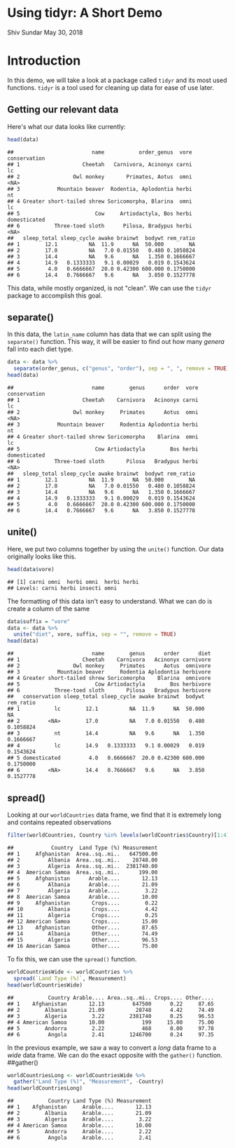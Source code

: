 Using tidyr: A Short Demo
================
Shiv Sundar
May 30, 2018

Introduction
============

In this demo, we will take a look at a package called `tidyr` and its most used functions. `tidyr` is a tool used for cleaning up data for ease of use later.

Getting our relevant data
-------------------------

Here's what our data looks like currently:

``` r
head(data)
```

    ##                         name           order_genus  vore conservation
    ## 1                    Cheetah   Carnivora, Acinonyx carni           lc
    ## 2                 Owl monkey       Primates, Aotus  omni         <NA>
    ## 3            Mountain beaver  Rodentia, Aplodontia herbi           nt
    ## 4 Greater short-tailed shrew Soricomorpha, Blarina  omni           lc
    ## 5                        Cow     Artiodactyla, Bos herbi domesticated
    ## 6           Three-toed sloth      Pilosa, Bradypus herbi         <NA>
    ##   sleep_total sleep_cycle awake brainwt  bodywt rem_ratio
    ## 1        12.1          NA  11.9      NA  50.000        NA
    ## 2        17.0          NA   7.0 0.01550   0.480 0.1058824
    ## 3        14.4          NA   9.6      NA   1.350 0.1666667
    ## 4        14.9   0.1333333   9.1 0.00029   0.019 0.1543624
    ## 5         4.0   0.6666667  20.0 0.42300 600.000 0.1750000
    ## 6        14.4   0.7666667   9.6      NA   3.850 0.1527778

This data, while mostly organized, is not "clean". We can use the `tidyr` package to accomplish this goal.

separate()
----------

In this data, the `latin_name` column has data that we can split using the `separate()` function. This way, it will be easier to find out how many *genera* fall into each diet type.

``` r
data <- data %>%
  separate(order_genus, c("genus", "order"), sep = ", ", remove = TRUE)
head(data)
```

    ##                         name        genus      order  vore conservation
    ## 1                    Cheetah    Carnivora   Acinonyx carni           lc
    ## 2                 Owl monkey     Primates      Aotus  omni         <NA>
    ## 3            Mountain beaver     Rodentia Aplodontia herbi           nt
    ## 4 Greater short-tailed shrew Soricomorpha    Blarina  omni           lc
    ## 5                        Cow Artiodactyla        Bos herbi domesticated
    ## 6           Three-toed sloth       Pilosa   Bradypus herbi         <NA>
    ##   sleep_total sleep_cycle awake brainwt  bodywt rem_ratio
    ## 1        12.1          NA  11.9      NA  50.000        NA
    ## 2        17.0          NA   7.0 0.01550   0.480 0.1058824
    ## 3        14.4          NA   9.6      NA   1.350 0.1666667
    ## 4        14.9   0.1333333   9.1 0.00029   0.019 0.1543624
    ## 5         4.0   0.6666667  20.0 0.42300 600.000 0.1750000
    ## 6        14.4   0.7666667   9.6      NA   3.850 0.1527778

unite()
-------

Here, we put two columns together by using the `unite()` function. Our data originally looks like this.

``` r
head(data$vore)
```

    ## [1] carni omni  herbi omni  herbi herbi
    ## Levels: carni herbi insecti omni

The formatting of this data isn't easy to understand. What we can do is create a column of the same

``` r
data$suffix = "vore"
data <- data %>%
  unite("diet", vore, suffix, sep = "", remove = TRUE)
head(data)
```

    ##                         name        genus      order      diet
    ## 1                    Cheetah    Carnivora   Acinonyx carnivore
    ## 2                 Owl monkey     Primates      Aotus  omnivore
    ## 3            Mountain beaver     Rodentia Aplodontia herbivore
    ## 4 Greater short-tailed shrew Soricomorpha    Blarina  omnivore
    ## 5                        Cow Artiodactyla        Bos herbivore
    ## 6           Three-toed sloth       Pilosa   Bradypus herbivore
    ##   conservation sleep_total sleep_cycle awake brainwt  bodywt rem_ratio
    ## 1           lc        12.1          NA  11.9      NA  50.000        NA
    ## 2         <NA>        17.0          NA   7.0 0.01550   0.480 0.1058824
    ## 3           nt        14.4          NA   9.6      NA   1.350 0.1666667
    ## 4           lc        14.9   0.1333333   9.1 0.00029   0.019 0.1543624
    ## 5 domesticated         4.0   0.6666667  20.0 0.42300 600.000 0.1750000
    ## 6         <NA>        14.4   0.7666667   9.6      NA   3.850 0.1527778

spread()
--------

Looking at our `worldCountries` data frame, we find that it is extremely long and contains repeated observations

``` r
filter(worldCountries, Country %in% levels(worldCountries$Country)[1:4])
```

    ##            Country  Land Type (%) Measurement
    ## 1     Afghanistan  Area..sq..mi..   647500.00
    ## 2         Albania  Area..sq..mi..    28748.00
    ## 3         Algeria  Area..sq..mi..  2381740.00
    ## 4  American Samoa  Area..sq..mi..      199.00
    ## 5     Afghanistan      Arable....       12.13
    ## 6         Albania      Arable....       21.09
    ## 7         Algeria      Arable....        3.22
    ## 8  American Samoa      Arable....       10.00
    ## 9     Afghanistan       Crops....        0.22
    ## 10        Albania       Crops....        4.42
    ## 11        Algeria       Crops....        0.25
    ## 12 American Samoa       Crops....       15.00
    ## 13    Afghanistan       Other....       87.65
    ## 14        Albania       Other....       74.49
    ## 15        Algeria       Other....       96.53
    ## 16 American Samoa       Other....       75.00

To fix this, we can use the `spread()` function.

``` r
worldCountriesWide <- worldCountries %>%
  spread(`Land Type (%)`, Measurement)
head(worldCountriesWide)
```

    ##           Country Arable.... Area..sq..mi.. Crops.... Other....
    ## 1    Afghanistan       12.13         647500      0.22     87.65
    ## 2        Albania       21.09          28748      4.42     74.49
    ## 3        Algeria        3.22        2381740      0.25     96.53
    ## 4 American Samoa       10.00            199     15.00     75.00
    ## 5        Andorra        2.22            468      0.00     97.78
    ## 6         Angola        2.41        1246700      0.24     97.35

In the previous example, we saw a way to convert a *long* data frame to a *wide* data frame. We can do the exact opposite with the `gather()` function. \#\#gather()

``` r
worldCountriesLong <- worldCountriesWide %>%
  gather("Land Type (%)", "Measurement", -Country)
head(worldCountriesLong)
```

    ##           Country Land Type (%) Measurement
    ## 1    Afghanistan     Arable....       12.13
    ## 2        Albania     Arable....       21.09
    ## 3        Algeria     Arable....        3.22
    ## 4 American Samoa     Arable....       10.00
    ## 5        Andorra     Arable....        2.22
    ## 6         Angola     Arable....        2.41
